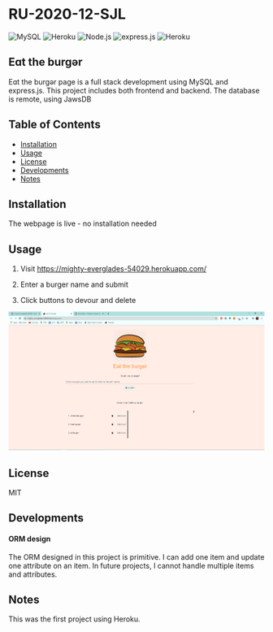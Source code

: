 # RU-2020-12-SJL

![MySQL](https://img.shields.io/static/v1?label=SQL&message=MySQL&color=4479a1)
![Heroku](https://img.shields.io/static/v1?label=heroku&message=deployed&color=success)
![Node.js](https://img.shields.io/static/v1?label=Node.&message=js&color=68a063)
![express.js](https://img.shields.io/static/v1?label=npm&message=express&color=68a063)
![Heroku](https://img.shields.io/static/v1?label=JawsDB&message=MySQL&color=430098)

## Eɑt the burgər
Eɑt the burgər page is a full stack development using MySQL and express.js. This project includes both frontend and backend. The database is remote, using JawsDB 

## Table of Contents 

* [Installation](#installation)
* [Usage](#usage)
* [License](#license)
* [Developments](#developments)
* [Notes](#notes)

## Installation 
The webpage is live - no installation needed

## Usage 
1. Visit https://mighty-everglades-54029.herokuapp.com/

2. Enter a burger name and submit

3. Click buttons to devour and delete 

![01](/01.PNG)

## License 

MIT

## Developments 

#### ORM design 
The ORM designed in this project is primitive. I can add one item and update one attribute on an item. In future projects, I cannot handle multiple items and attributes. 

## Notes 
This was the first project using Heroku. 

